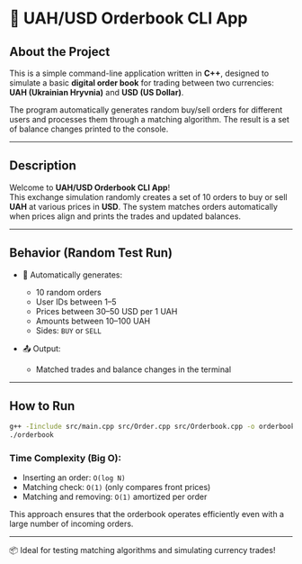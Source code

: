 # 💱 UAH/USD Orderbook CLI App

## About the Project

This is a simple command-line application written in **C++**, designed to simulate a basic **digital order book** for trading between two currencies: **UAH (Ukrainian Hryvnia)** and **USD (US Dollar)**.

The program automatically generates random buy/sell orders for different users and processes them through a matching algorithm. The result is a set of balance changes printed to the console.

---

## Description

Welcome to **UAH/USD Orderbook CLI App**!  
This exchange simulation randomly creates a set of 10 orders to buy or sell **UAH** at various prices in **USD**. The system matches orders automatically when prices align and prints the trades and updated balances.

---

## Behavior (Random Test Run)

- 🔁 Automatically generates:
  - 10 random orders
  - User IDs between 1–5
  - Prices between 30–50 USD per 1 UAH
  - Amounts between 10–100 UAH
  - Sides: `BUY` or `SELL`

- 📤 Output:  
  - Matched trades and balance changes in the terminal

---

## How to Run

```bash
g++ -Iinclude src/main.cpp src/Order.cpp src/Orderbook.cpp -o orderbook
./orderbook
```

### Time Complexity (Big O):

- Inserting an order: `O(log N)`  
- Matching check: `O(1)` (only compares front prices)  
- Matching and removing: `O(1)` amortized per order

This approach ensures that the orderbook operates efficiently even with a large number of incoming orders.

---

📦 Ideal for testing matching algorithms and simulating currency trades!
